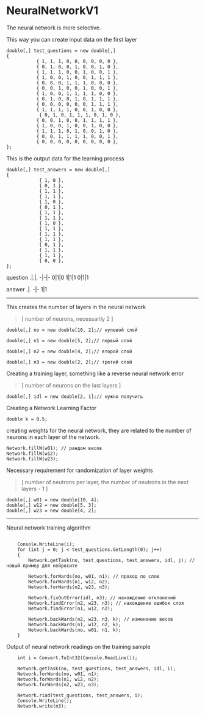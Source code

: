# NeuralNetworkV1
The neural network is more selective. 

This way you can create input data on the first layer
 ```CSharp
double[,] test_questions = new double[,]
{
            { 1, 1, 1, 0, 0, 0, 0, 0, 0 },
            { 0, 1, 0, 0, 1, 0, 0, 1, 0 },
            { 1, 1, 1, 0, 0, 1, 0, 0, 1 },
            { 1, 0, 0, 1, 0, 0, 1, 1, 1 },
            { 0, 0, 0, 1, 1, 1, 0, 0, 0 },
            { 0, 0, 1, 0, 0, 1, 0, 0, 1 },
            { 1, 0, 0, 1, 1, 1, 1, 0, 0 },
            { 0, 1, 0, 0, 1, 0, 1, 1, 1 },
            { 0, 0, 0, 0, 0, 0, 1, 1, 1 },
            { 1, 1, 1, 1, 0, 0, 1, 0, 0 },
             { 0, 1, 0, 1, 1, 1, 0, 1, 0 },
            { 0, 0, 1, 0, 0, 1, 1, 1, 1 },
            { 1, 0, 0, 1, 0, 0, 1, 0, 0 },
            { 1, 1, 1, 0, 1, 0, 0, 1, 0 },
            { 0, 0, 1, 1, 1, 1, 0, 0, 1 },
            { 0, 0, 0, 0, 0, 0, 0, 0, 0 },
};
```


This is the output data for the learning process
```CSharp
double[,] test_answers = new double[,]
{
            { 1, 0 },
            { 0, 1 },
            { 1, 1 },
            { 1, 1 },
            { 1, 0 },
            { 0, 1 },
            { 1, 1 },
            { 1, 1 },
            { 1, 0 },
            { 1, 1 },
            { 1, 1 },
            { 1, 1 },
            { 0, 1 },
            { 1, 1 },
            { 1, 1 },
            { 0, 0 },
};
```  
      
question
.|.|.
-|-|-
0|1|0
1|1|1
0|1|1

answer
.|.
-|-
1|1

---

      
This creates the number of layers in the neural network
> [ number of neurons, necessarily 2 ]
```CSharp
double[,] no = new double[10, 2];// нулевой слой        

double[,] n1 = new double[5, 2];// первый слой

double[,] n2 = new double[4, 2];// второй слой        

double[,] n3 = new double[2, 2];// третий слой
```

Creating a training layer, something like a reverse neural network error
> [ number of neurons on the last layers ]
```CSharp
double[,] idl = new double[2, 1];// нужно получить
```

Creating a Network Learning Factor
```CSharp
double k = 0.5;
```

creating weights for the neural network, they are related to the number of neurons in each layer of the network.
```CSharp
Network.fillW(w01); // рандом весов
Network.fillW(w12);
Network.fillW(w23);
```

Necessary requirement for randomization of layer weights
> [ number of neutrons per layer, the number of neutrons in the next layers - 1 ]
```CSharp
double[,] w01 = new double[10, 4];
double[,] w12 = new double[5, 3];
double[,] w23 = new double[4, 2];
```

---

Neural network training algorithm
```CSharp

    Console.WriteLine(i);
    for (int j = 0; j < test_questions.GetLength(0); j++)
    {
        Network.getTask(no, test_questions, test_answers, idl, j); // новый пример для нейросите

        Network.forWards(no, w01, n1); // проход по слою
        Network.forWards(n1, w12, n2);
        Network.forWards(n2, w23, n3);

        Network.fixOutError(idl, n3); // нахождение отклонений
        Network.findError(n2, w23, n3); // нахождение ошибок слоя
        Network.findError(n1, w12, n2);

        Network.backWards(n2, w23, n3, k); // изменение весов
        Network.backWards(n1, w12, n2, k);
        Network.backWards(no, w01, n1, k);
    }

```
          
Output of neural network readings on the training sample
```CSharp
    int i = Convert.ToInt32(Console.ReadLine());

    Network.getTask(no, test_questions, test_answers, idl, i);
    Network.forWards(no, w01, n1);
    Network.forWards(n1, w12, n2);
    Network.forWards(n2, w23, n3);

    Network.riad(test_questions, test_answers, i);
    Console.WriteLine();
    Network.write(n3);
```         
             
